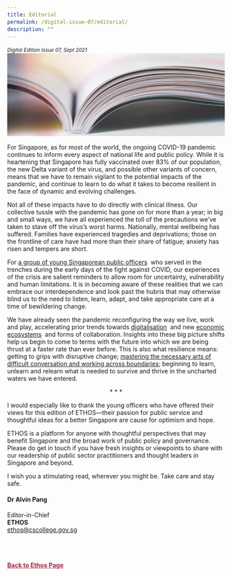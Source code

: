 ```yaml
---
title: Editorial
permalink: /digital-issue-07/editorial/
description: ""
---
```

<style>

.back a
{
	color: #9f2943;
	font-weight: bold;
}

#banner img
{
	width:100%;
}
	
.author
{
border-bottom: 1px solid black;
margin-top:40px;
padding-bottom:30px;
border-top: 1px solid black;	

}

.author p {
	font-size: 0.9em;
	line-height:24px !important;
	}	

.break
{
   border-top: 1px solid  black;
   border-bottom: 1px solid black;
	 padding:20px;
	text-align:center;
	margin-top:50px;
}
	
.break1
{
font-family: Georgia;
	font-size:20px;
	font-style: italic;
	font-weight: bold;
}

.boxheader {
	color: white !important;
	}	

.containerbox {
	background-color: #eceedb;
	border-radius: 10px;
	padding: 5%;
	margin-top: 5%;
	
	}	

li {
	font-size: 15px !important;
	
	}	

</style>

<em><small>Digital Edition Issue 07, Sept 2021</small></em>
<img src="/images/Landing_Banner_Images/knowledge_editorial_banner_01.jpg">



<p>For Singapore, as for most of the world, the ongoing COVID-19 pandemic continues to inform every aspect of national life and public policy. While it is heartening that Singapore has fully vaccinated over 83% of our population, the new Delta variant of
the virus, and possible other variants of concern, means that we have to remain vigilant to the potential impacts of the pandemic, and continue to learn to do what it takes to become resilient in the face of dynamic and evolving challenges.</p>

<p>Not all of these impacts have to do directly with clinical illness. Our collective tussle with the pandemic has gone on for more than a year; in big and small ways, we have all experienced the toll of the precautions we’ve taken to stave off the
virus’s worst harms. Nationally, mental wellbeing has suffered. Families have experienced tragedies and deprivations; those on the frontline of care have had more than their share of fatigue; anxiety has risen and tempers are short.</p>

<p>For <a href="/digital-issue-07/being-human-in-a-crisis-what-it-means-to-us/">a group of young Singaporean public officers</a>&nbsp; who served in the trenches during the early days of the fight against COVID, our experiences
of the crisis are salient reminders to allow room for uncertainty, vulnerability and human limitations. It is in becoming aware of these realities that we can embrace our interdependence and look past the hubris that may otherwise blind us to the
need to listen, learn, adapt, and take appropriate care at a time of bewildering change.</p>

<p>We have already seen the pandemic reconfiguring the way we live, work and play, accelerating prior trends towards <a href="/digital-issue-07/the-role-of-government-in-e-commerce-development/">digitalisation</a>&nbsp;
and new <a href="/digital-issue-07/growing-from-clusters-to-ecosystems/">economic ecosystems</a>&nbsp; and forms of collaboration. Insights into these big picture shifts help us begin to come to terms with the
future into which we are being thrust at a faster rate than ever before. This is also what resilience means: getting to grips with disruptive change; <a href="/digital-issue-07/inviting-possibilities/">mastering the necessary arts of difficult conversation and working across boundaries</a>;
beginning to learn, unlearn and relearn what is needed to survive and thrive in the uncharted waters we have entered.</p>

<p style="text-align: center;">* * *</p>

<p>I would especially like to thank the young officers who have offered their views for this edition of ETHOS—their passion for public service and thoughtful ideas for a better Singapore are cause for optimism and hope.</p>

<p>ETHOS is a platform for anyone with thoughtful perspectives that may benefit Singapore and the broad work of public policy and governance. Please do get in touch if you have fresh insights or viewpoints to share with our readership of public sector practitioners
and thought leaders in Singapore and beyond.</p>

<p>I wish you a stimulating read, wherever you might be. Take care and stay safe.</p>

<h4>Dr Alvin Pang</h4>

<p>Editor-in-Chief
<br>
<strong>ETHOS</strong>
<br>
<a href="mailto:ethos@cscollege.gov.sg">ethos@cscollege.gov.sg</a></p>

<br>






<br>
<br>	
<div class="back">
<a href="/ethos/">Back to Ethos Page</a>	
</div>